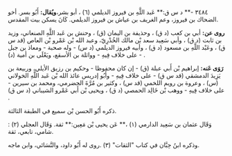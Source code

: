 ٣٤٨٤ -** د س ق:** عَبد اللَّهِ بن فيروز الديلمي (٦) ، أبو بشر،**ويُقال:** أَبُو بسر. أخو الضحاك بن فيروز، وعم الغريف بن عياش بن فيروز الديلمي. كَانَ يسكن بيت المقدس.

**روى عن:** أبي بن كعب (د ق) ، وحذيفة بن اليمان (ق) ، وحنش بن عَبد اللَّهِ الصنعاني، وزيد بن ثابت (د ق) ، وأبي سَعِيد سعد بْن مالك الخُدْرِيّ، وعبد الله بْن عَمْرو بْن العاص (قد س ق) ، وعَبْد اللَّهِ بن مسعود (د ق) ، وأبيه فيروز الديلمي (د س) - وله صحبة - ومعاذ بن جبل - على خلاف فِيهِ - وواثلة بن الأسقع، ويَعْلَى بن أمية (د) .

**رَوَى عَنه:** إبراهيم بْن أَبي عبلة (ق) - إن كان محفوظا - وحكيم بن رزيق الأيلي، وربيعة بن يَزِيدَ الدمشقي (قد س ق) - على خلاف فِيهِ - وأَبُو إدريس عائذ الله بْن عَبد اللَّهِ الخولاني (س) ، وعروة بن رويم اللخمي (قد س) ، وكثير بن مُرَّةَ الحضرمي، ومحمد بن سيرين - على خلاف فِيهِ - ووهب بْن خَالِد الحمصي (د ق) ، ويحيى بْن أَبي عَمْرو الشيباني (د س ق) .

ذكره أَبُو الحسن بْن سميع في الطبقة الثالثة.

وَقَال عثمان بن سَعِيد الدارمي (١) ،** عَن يحيى بْن مَعِين:** ثقة. وَقَال العجلي (٢) : شامي، تابعي، ثقة.

وذكره ابنُ حِبَّان في كتاب "الثقات" (٣) .روى له أَبُو داود، والنَّسَائي، وابن ماجه.